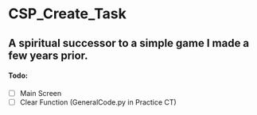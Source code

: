 # CSP_Create_Task
## A spiritual successor to a simple game I made a few years prior.



#### Todo:
- [ ] Main Screen
- [ ] Clear Function (GeneralCode.py in Practice CT)

